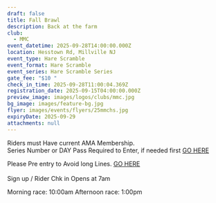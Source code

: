 ```yaml
---
draft: false
title: Fall Brawl
description: Back at the farm
club:
  - MMC
event_datetime: 2025-09-28T14:00:00.000Z
location: Hesstown Rd, Millville NJ
event_type: Hare Scramble
event_format: Hare Scramble
event_series: Hare Scramble Series
gate_fee: "$10 "
check_in_time: 2025-09-28T11:00:04.369Z
registration_date: 2025-09-15T04:00:00.000Z
preview_image: images/logos/clubs/mmc.jpg
bg_image: images/feature-bg.jpg
flyer: images/events/flyers/25mmchs.jpg
expiryDate: 2025-09-29
attachments: null
---
```

Riders must Have current AMA Membership.\
Series Number or DAY Pass Required to Enter, if needed first [GO HERE ](https://www.moto-tally.com/ECEA/ECEA/SeriesRegistration.aspx)

Please Pre entry to Avoid long Lines. [GO HERE](https://www.moto-tally.com/ECEA/ECEA/PreEntry.aspx)\
\
Sign up / Rider Chk in Opens at 7am

Morning race: 10:00am
Afternoon race: 1:00pm
